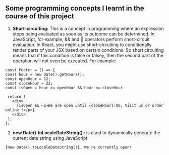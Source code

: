 ## Some programming concepts I learnt in the course of this project
 1. **Short-circuiting:** This is a concept in programming where an expression stops being evaluated as soon as its outcome can be determined. In JavaScript, for example, && and || operators perform short-circuit evaluation. In React, you might use short-circuiting to conditionally render parts of your JSX based on certain conditions. So short circuiting means that if this condition is false or falsey,
then the second part of the operation will not even be executed. For example:
 
 ```
const Footer = () => {
const hour = new Date().getHours();
const openHour = 12;
const closeHour = 22;
const isOpen = hour >= openHour && hour <= closeHour

  return (
    <div>
      {isOpen && <p>We are open until {closeHour}:00, Visit us or order online !</p>}
    </div>
  );
};
```
2. **new Date().toLocaleDateString() :** is used to dynamically generate the current date string using JavaScript

```
{new Date().toLocaleDateString()}, We're currently open!
```